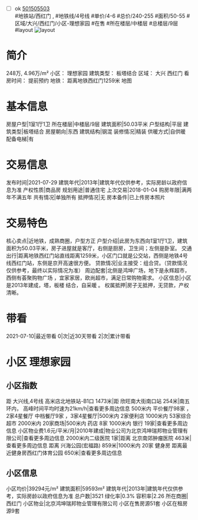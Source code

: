 - [ ] ok [501505503](https://bj.5i5j.com/ershoufang/501505503.html)  
 #地铁站/西红门 ,  #地铁线/4号线
#单价/4-6 #总价/240-255 #面积/50-55   #区域/大兴/西红门/小区-理想家园 #在售 #所在楼层/中楼层 #总楼层/9层 #layout 
![layout](http://image2a.5i5j.com/bdir/layout/b73b899cff06477daec3275f7cbd5f70.jpg_P5.jpg) 
# 简介 
 248万,  4.96万/m² 
小区： 理想家园
建筑类型： 板塔结合
区域： 大兴 西红门
看房时间： 提前预约
地铁： 距离地铁西红门1259米 地图
# 基本信息 
 房屋户型|1室1厅1卫
所在楼层|中楼层/9层
建筑面积|50.03平米
户型结构|平层
建筑类型|板塔结合
房屋朝向|东西
建筑结构|钢混
装修情况|精装
供暖方式|自供暖
配备电梯|有
# 交易信息 
 发布时间|2021-07-29
建筑年代|2013年|建筑年代仅供参考，实际房龄以政府信息为准
产权性质|商品房
规划用途|普通住宅
上次交易|2018-01-04
购房年限|满两年不满五年
共有情况|单独所有
抵押情况|无
房本备件|已上传房本照片
# 交易特色 
 核心卖点|近地铁，成熟商圈，户型方正
户型介绍|此房为东西向1室1厅1卫，建筑面积为50.03平米，房子进屋就是客厅，右侧是厨房，卫生间；左侧是卧室。
交通出行|距离地铁西红门站直线距离1259米，小区门口就是公交站，西侧是地铁4号线西红门站，东侧是京开高速很方便。
贷款情况|业主接受：组合贷。（贷款情况仅供参考，最终以实际情况为准）
周边配套|北侧是鸿坤广场，地下是永辉超市，西侧有荟聚购物广场 ，宜家家居，欧尚超市，满足日常购物需求。
小区信息|小区是2013年建成，塔，板楼 结合，自采暖 。
权属抵押|房子无抵押，无贷款，产权清晰。
# 带看 
 2021-07-10|最近带看	 0|次|近30天带看	 2|次|累计带看
# 小区 理想家园
## 小区指数 
 距 大兴线,4号线 高米店北地铁站-B1口 1473米|距 欣旺南大街南口站 254米|南五环内， 高峰时间平均时速为21km/h|查看更多周边信息
500米内 平价餐厅98家 ，2家4星餐厅
中档餐厅9家 ，3家4星餐厅|500米内 2家便利店
1000米内 53家综合超市
2000米内 20家商场|500米内 药店 8家
1000米内 银行 19家|查看更多周边信息
小区物业费1.6元/平米/月|2010年建成|物业公司为北京鸿坤瑞邦物业管理有限公司|查看更多周边信息
2000米内二级医院 1家|距离 北京南郊肿瘤医院  463米|查看更多周边信息
距离 兴海公园(宏福路) 859米|1000米内 20家 健身房
距离最近健身房西红门体育公园 650米|查看更多周边信息
## 小区信息 
 小区均价|39294元/m²
建筑面积|59593m²
建筑年代|2013年|建筑年代仅供参考，实际房龄以政府信息为准
总户数|3521
绿化率|0.3%
容积率|2.26
所在商圈|西红门
小区物业|北京鸿坤瑞邦物业管理有限公司
小区在售房源51套
小区在租房源9套
